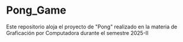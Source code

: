 # Pong_Game
Este repositorio aloja el proyecto de "Pong" realizado en la materia de Graficación por Computadora durante el semestre 2025-II
